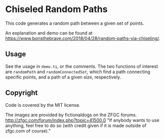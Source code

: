 Chiseled Random Paths
=====================

This code generates a random path between a given set of points. 

An explanation and demo can be found at https://www.boristhebrave.com/2018/04/28/random-paths-via-chiseling/.

Usage
-----

See the usage in `demo.ts`, or the comments. The two functions of interest are `randomPath` and `randomConnectedSet`, which find a path connecting specific points, and a path of a given size, respectively.

Copyright
---------
Code is covered by the MIT license.

The images are provided by fictionaldogs on the ZFGC forums.
http://zfgc.com/forum/index.php?topic=41500.0
"If anybody wants to use anything, feel free to do so (with credit given if it is made outside of zfgc.com of course)."